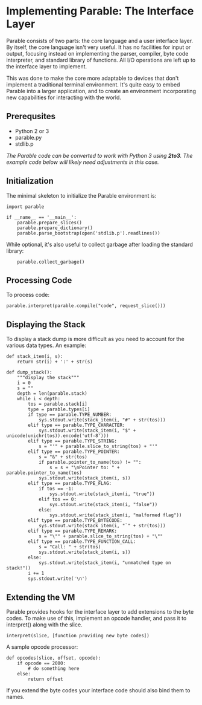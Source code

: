 # Implementing Parable: The Interface Layer

Parable consists of two parts: the core language and a user interface layer. By itself, the core language isn't very useful. It has no facilities for input or output, focusing instead on implementing the parser, compiler, byte code interpreter, and standard library of functions. All I/O operations are left up to the interface layer to implement.

This was done to make the core more adaptable to devices that don't implement a traditional terminal environment. It's quite easy to embed Parable into a larger application, and to create an environment incorporating new capabilities for interacting with the world.

## Prerequsites

* Python 2 or 3
* parable.py
* stdlib.p

*The Parable code can be converted to work with Python 3 using **2to3**. The example code below will likely need adjustments in this case.*

## Initialization

The minimal skeleton to initialize the Parable environment is:

    import parable

    if __name__ == '__main__':
        parable.prepare_slices()
        parable.prepare_dictionary()
        parable.parse_bootstrap(open('stdlib.p').readlines())

While optional, it's also useful to collect garbage after loading the standard library:

        parable.collect_garbage()

## Processing Code

To process code:

    parable.interpret(parable.compile("code", request_slice()))

## Displaying the Stack

To display a stack dump is more difficult as you need to account for the various data types. An example:

    def stack_item(i, s):
        return str(i) + ':' + str(s)

    def dump_stack():
        """display the stack"""
        i = 0
        s = ""
        depth = len(parable.stack)
        while i < depth:
            tos = parable.stack[i]
            type = parable.types[i]
            if type == parable.TYPE_NUMBER:
                sys.stdout.write(stack_item(i, "#" + str(tos)))
            elif type == parable.TYPE_CHARACTER:
                sys.stdout.write(stack_item(i, "$" + unicode(unichr(tos)).encode('utf-8')))
            elif type == parable.TYPE_STRING:
                s = "'" + parable.slice_to_string(tos) + "'"
            elif type == parable.TYPE_POINTER:
                s = "&" + str(tos)
                if parable.pointer_to_name(tos) != "":
                    s = s + "\nPointer to: " + parable.pointer_to_name(tos)
                sys.stdout.write(stack_item(i, s))
            elif type == parable.TYPE_FLAG:
                if tos == -1:
                    sys.stdout.write(stack_item(i, "true"))
                elif tos == 0:
                    sys.stdout.write(stack_item(i, "false"))
                else:
                    sys.stdout.write(stack_item(i, "malformed flag"))
            elif type == parable.TYPE_BYTECODE:
                sys.stdout.write(stack_item(i, "`" + str(tos)))
            elif type == parable.TYPE_REMARK:
                s = "\"" + parable.slice_to_string(tos) + "\""
            elif type == parable.TYPE_FUNCTION_CALL:
                s = "Call: " + str(tos)
                sys.stdout.write(stack_item(i, s))
            else:
                sys.stdout.write(stack_item(i, "unmatched type on stack!"))
            i += 1
            sys.stdout.write('\n')

## Extending the VM

Parable provides hooks for the interface layer to add extensions to the byte codes. To make use of this, implement an opcode handler, and pass it to interpret() along with the slice.

    interpret(slice, [function providing new byte codes])

A sample opcode processor:

    def opcodes(slice, offset, opcode):
        if opcode == 2000:
            # do something here
        else:
            return offset

If you extend the byte codes your interface code should also bind them to names.
